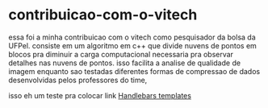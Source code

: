 # contribuicao-com-o-vitech

essa foi a minha contribuicao com o vitech como pesquisador da bolsa da UFPel.
consiste em um algoritmo em c++ que divide nuvens de pontos em blocos pra diminuir a carga computacional necessaria pra observar detalhes nas nuvens de pontos.
isso facilita a analise de qualidade de imagem enquanto sao testadas diferentes formas de compressao de dados desenvolvidas pelos professores do time,

isso eh um teste pra colocar link [Handlebars templates](http://handlebarsjs.com/)
